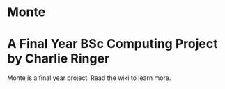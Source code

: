 # Monte
# A Final Year BSc Computing Project by Charlie Ringer

Monte is a final year project. Read the wiki to learn more. 
